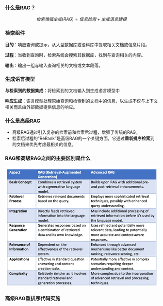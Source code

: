 ### **什么是RAG？**

$$
检索增强生成(RAG)= 信息检索+生成语言建模
$$



### **检索组件**

**目的**：响应查询或提示，从大型数据库或语料库中提取相关文档或信息片段。

**过程**：当收到查询时，检索系统会搜索其数据库，找到与查询相关的内容。

**输出**：输出一组与输入查询相关的文档或文本段落。

### **生成语言模型**

**与检索到的数据集成**：将检索到的文档输入到生成语言模型中

**响应生成**：语言模型处理原始查询和检索到的文档中的信息，以生成不仅与上下文相关而且由外部数据提供信息的响应。

### **什么是高级RAG**

- 高级RAG通过引入复杂的检索前和检索后过程，增强了传统的RAG。
- 检索后过程的“ReRank”是高级RAG的一个关键方面，它通过**重新排序检索**到的文档来优先考虑最相关的信息。

### **RAG和高级RAG之间的主要区别是什么**

![Image](img/Task25使用LlamaIndex和BM25重排序实践/640-20240410232801976)

### **高级RAG重排序代码实施**